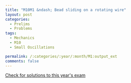 ```yaml
---
title: "M10M1 &ndash; Bead sliding on a rotating wire"
layout: post
categories:
  - Prelims
  - Problems
tags:
  - Mechanics
  - M10
  - Small Oscillations

permalink: /:categories/:year/:month/M1:output_ext
comments: false
---
```

<object data="2010M1M.pdf" type="application/pdf" width="100%" height="500"></object>
<div class="message"><a href='https://princetonprelim.com/prelim/25/'>Check for solutions to this year's exam</a></div>